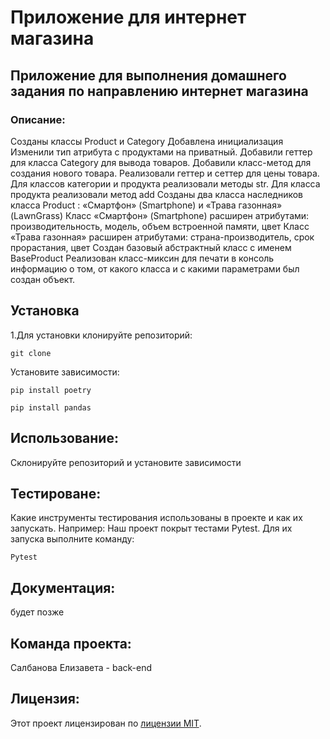 # Приложение для интернет магазина
## Приложение для выполнения домашнего задания по направлению интернет магазина
### Описание:
Созданы классы Product и Category
Добавлена инициализация
Изменили тип атрибута с продуктами на приватный.
Добавили геттер для класса Category для вывода товаров.
Добавили класс-метод для создания нового товара.
Реализовали геттер и сеттер для цены товара.
Для классов категории и продукта реализовали методы str.
Для класса продукта реализовали метод add
Созданы два класса наследников класса Product : «Смартфон» (Smartphone) и «Трава газонная» (LawnGrass)
Класс «Смартфон» (Smartphone) расширен атрибутами: производительность, модель, объем встроенной памяти, цвет
Класс «Трава газонная» расширен атрибутами: страна-производитель, срок прорастания, цвет
 Создан базовый абстрактный класс с именем BaseProduct 
Реализован класс-миксин для печати в консоль информацию о том, от какого класса и с какими 
параметрами был создан объект.
## Установка
1.Для установки клонируйте репозиторий:
```
git clone
```
Установите зависимости:
```
pip install poetry
```
```
pip install pandas
```


## Использование:
Склонируйте репозиторий и установите зависимости
## Тестироване:
Какие инструменты тестирования использованы в проекте и как их запускать. Например:
Наш проект покрыт тестами Pytest. Для их запуска выполните команду:
```
Pytest
```

## Документация:
будет позже

## Команда проекта:
Салбанова Елизавета - back-end 

## Лицензия:
Этот проект лицензирован по [лицензии MIT](LICENSE).
